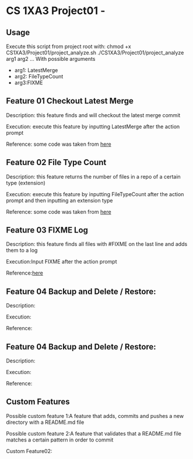 # CS 1XA3 Project01 - <Chenh214>
## Usage
Execute this script from project root with:
chmod +x CS1XA3/Project01/project_analyze.sh
./CS1XA3/Project01/project_analyze arg1 arg2 ...
With possible arguments
- arg1: LatestMerge
- arg2: FileTypeCount
- arg3:FIXME
## Feature 01 Checkout Latest Merge
Description: this feature finds and will checkout the latest merge commit

Execution: execute this feature by inputting LatestMerge after the action prompt

Reference: some code was taken from [here](https://stackoverflow.com/questions/4898837/how-to-find-last-merge-in-git)
## Feature 02 File Type Count

Description: this feature returns the number of files in a repo of a certain type (extension)

Execution: execute this feature by inputting FileTypeCount after the action prompt and then inputting an extension type

Reference: some code was taken from [here](https://askubuntu.com/questions/454564/count-total-number-of-files-in-particular-d)

## Feature 03 FIXME Log

Description: this feature finds all files with #FIXME on the last line and adds them to a log

Execution:Input FIXME after the action prompt

Reference:[here](https://cmdlinetips.com/2011/08/how-to-count-the-number-of-lines-words-and-characters-in-a-text-file-from-te$)

## Feature 04 Backup and Delete / Restore:
Description: 

Execution: 

Reference:

## Feature 04 Backup and Delete / Restore:

Description:

Execution:

Reference:

## Custom Features

Possible custom feature 1:A feature that adds, commits and pushes a new directory with a README.md file

Possible custom feature 2:A feature that validates that a README.md file matches a certain pattern in order to commit

Custom Feature02:
